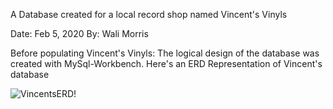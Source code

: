 A Database created for a local record shop named Vincent's Vinyls

Date: Feb 5, 2020 
By: Wali Morris 

Before populating Vincent's Vinyls: The logical design of the database was created with MySql-Workbench. 
Here's an ERD Representation of Vincent's database 

![VincentsERD!](Images/VincentVinylVFinal.png)
